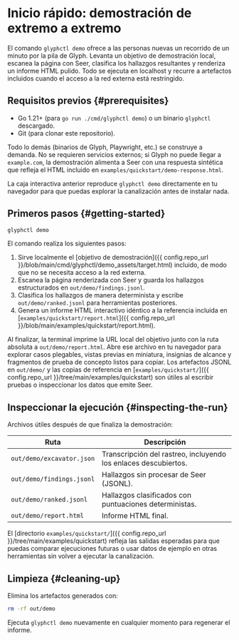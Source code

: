 # Inicio rápido: demostración de extremo a extremo

El comando `glyphctl demo` ofrece a las personas nuevas un recorrido de un minuto por la pila de Glyph.
Levanta un objetivo de demostración local, escanea la página con Seer, clasifica los hallazgos resultantes y
renderiza un informe HTML pulido. Todo se ejecuta en localhost y recurre a artefactos incluidos cuando el
acceso a la red externa está restringido.

## Requisitos previos {#prerequisites}

- Go 1.21+ (para `go run ./cmd/glyphctl demo`) o un binario `glyphctl` descargado.
- Git (para clonar este repositorio).

Todo lo demás (binarios de Glyph, Playwright, etc.) se construye a demanda. No se requieren servicios externos;
si Glyph no puede llegar a `example.com`, la demostración alimenta a Seer con una respuesta sintética que refleja
el HTML incluido en `examples/quickstart/demo-response.html`.

<div id="run-the-pipeline"></div>

La caja interactiva anterior reproduce `glyphctl demo` directamente en tu
navegador para que puedas explorar la canalización antes de instalar nada.
## Primeros pasos {#getting-started}

```bash
glyphctl demo
```

El comando realiza los siguientes pasos:

1. Sirve localmente el [objetivo de demostración]({{ config.repo_url }}/blob/main/cmd/glyphctl/demo_assets/target.html) incluido,
   de modo que no se necesita acceso a la red externa.
2. Escanea la página renderizada con Seer y guarda los hallazgos estructurados en `out/demo/findings.jsonl`.
3. Clasifica los hallazgos de manera determinista y escribe `out/demo/ranked.jsonl` para herramientas posteriores.
4. Genera un informe HTML interactivo idéntico a la referencia incluida en [`examples/quickstart/report.html`]({{ config.repo_url }}/blob/main/examples/quickstart/report.html).

Al finalizar, la terminal imprime la URL local del objetivo junto con la ruta absoluta a `out/demo/report.html`.
Abre ese archivo en tu navegador para explorar casos plegables, vistas previas en miniatura, insignias de alcance y
fragmentos de prueba de concepto listos para copiar. Los artefactos JSONL en `out/demo/` y las copias de referencia en
[`examples/quickstart/`]({{ config.repo_url }}/tree/main/examples/quickstart) son útiles al escribir pruebas o inspeccionar los datos que emite Seer.

## Inspeccionar la ejecución {#inspecting-the-run}

Archivos útiles después de que finaliza la demostración:

| Ruta | Descripción |
| ---- | ----------- |
| `out/demo/excavator.json` | Transcripción del rastreo, incluyendo los enlaces descubiertos. |
| `out/demo/findings.jsonl` | Hallazgos sin procesar de Seer (JSONL). |
| `out/demo/ranked.jsonl` | Hallazgos clasificados con puntuaciones deterministas. |
| `out/demo/report.html` | Informe HTML final. |

El [directorio `examples/quickstart/`]({{ config.repo_url }}/tree/main/examples/quickstart) refleja las salidas esperadas para que puedas comparar ejecuciones futuras o usar datos de ejemplo en otras herramientas sin volver a ejecutar la canalización.

## Limpieza {#cleaning-up}

Elimina los artefactos generados con:

```bash
rm -rf out/demo
```

Ejecuta `glyphctl demo` nuevamente en cualquier momento para regenerar el informe.
